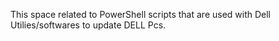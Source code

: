 This space related to PowerShell scripts that are used with Dell Utilies/softwares to update DELL Pcs.
